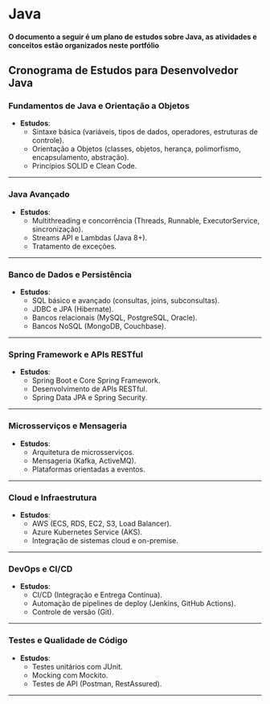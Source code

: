 # Java
#### O documento a seguir é um plano de estudos sobre Java, as atividades e conceitos estão organizados neste portfólio

## **Cronograma de Estudos para Desenvolvedor Java**

### **Fundamentos de Java e Orientação a Objetos**

- **Estudos**:
    - Sintaxe básica (variáveis, tipos de dados, operadores, estruturas de controle).
    - Orientação a Objetos (classes, objetos, herança, polimorfismo, encapsulamento, abstração).
    - Princípios SOLID e Clean Code.

---

### **Java Avançado**

- **Estudos**:
    - Multithreading e concorrência (Threads, Runnable, ExecutorService, sincronização).
    - Streams API e Lambdas (Java 8+).
    - Tratamento de exceções.

---

### **Banco de Dados e Persistência**

- **Estudos**:
    - SQL básico e avançado (consultas, joins, subconsultas).
    - JDBC e JPA (Hibernate).
    - Bancos relacionais (MySQL, PostgreSQL, Oracle).
    - Bancos NoSQL (MongoDB, Couchbase).

---

### **Spring Framework e APIs RESTful**

- **Estudos**:
    - Spring Boot e Core Spring Framework.
    - Desenvolvimento de APIs RESTful.
    - Spring Data JPA e Spring Security.

---

### **Microsserviços e Mensageria**

- **Estudos**:
    - Arquitetura de microsserviços.
    - Mensageria (Kafka, ActiveMQ).
    - Plataformas orientadas a eventos.

---

### **Cloud e Infraestrutura**

- **Estudos**:
    - AWS (ECS, RDS, EC2, S3, Load Balancer).
    - Azure Kubernetes Service (AKS).
    - Integração de sistemas cloud e on-premise.

---

### **DevOps e CI/CD**

- **Estudos**:
    - CI/CD (Integração e Entrega Contínua).
    - Automação de pipelines de deploy (Jenkins, GitHub Actions).
    - Controle de versão (Git).

---

### **Testes e Qualidade de Código**

- **Estudos**:
    - Testes unitários com JUnit.
    - Mocking com Mockito.
    - Testes de API (Postman, RestAssured).

---
